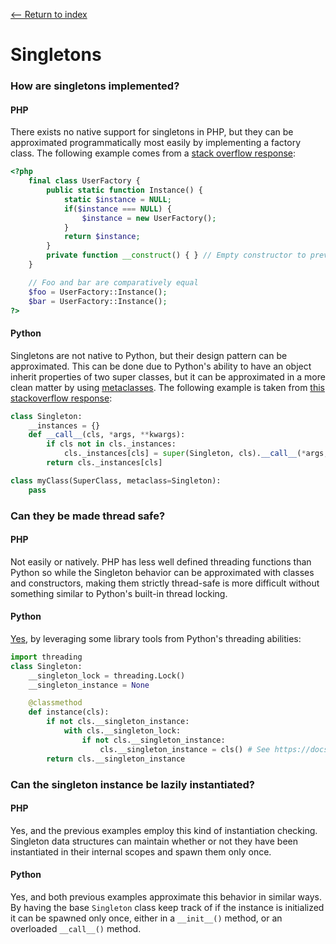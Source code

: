 [<-- Return to index](../README.md)
# Singletons

### How are singletons implemented?
#### PHP
There exists no native support for singletons in PHP, but they can be approximated programmatically most easily by implementing a factory class. The following example comes from a [stack overflow response](https://stackoverflow.com/questions/203336/creating-the-singleton-design-pattern-in-php5):
```php
<?php
    final class UserFactory {
        public static function Instance() {
            static $instance = NULL;
            if($instance === NULL) {
                $instance = new UserFactory();
            }
            return $instance;
        }
        private function __construct() { } // Empty constructor to prevent unintended initialization
    }

    // Foo and bar are comparatively equal
    $foo = UserFactory::Instance();
    $bar = UserFactory::Instance();
?>
```
#### Python
Singletons are not native to Python, but their design pattern can be approximated. This can be done due to Python's ability to have an object inherit properties of two super classes, but it can be approximated in a more clean matter by using [metaclasses](https://stackoverflow.com/questions/100003/what-are-metaclasses-in-python). The following example is taken from [this stackoverflow response](https://stackoverflow.com/questions/6760685/creating-a-singleton-in-python):
```python
class Singleton:
    __instances = {}
    def __call__(cls, *args, **kwargs):
        if cls not in cls._instances:
            cls._instances[cls] = super(Singleton, cls).__call__(*args, **kwargs)
        return cls._instances[cls]

class myClass(SuperClass, metaclass=Singleton):
    pass
```
### Can they be made thread safe?
#### PHP
Not easily or natively. PHP has less well defined threading functions than Python so while the Singleton behavior can be approximated with classes and constructors, making them strictly thread-safe is more difficult without something similar to Python's built-in thread locking.
#### Python
[Yes](https://gist.github.com/werediver/4396488), by leveraging some library tools from Python's threading abilities:
```python
import threading
class Singleton:
    __singleton_lock = threading.Lock()
    __singleton_instance = None

    @classmethod
    def instance(cls):
        if not cls.__singleton_instance:
            with cls.__singleton_lock:
                if not cls.__singleton_instance:
                    cls.__singleton_instance = cls() # See https://docs.python.org/3/library/functions.html#classmethod
        return cls.__singleton_instance
```

### Can the singleton instance be lazily instantiated?
#### PHP
Yes, and the previous examples employ this kind of instantiation checking. Singleton data structures can maintain whether or not they have been instantiated in their internal scopes and spawn them only once.
#### Python
Yes, and both previous examples approximate this behavior in similar ways. By having the base `Singleton` class keep track of if the instance is initialized it can be spawned only once, either in a `__init__()` method, or an overloaded `__call__()` method.
